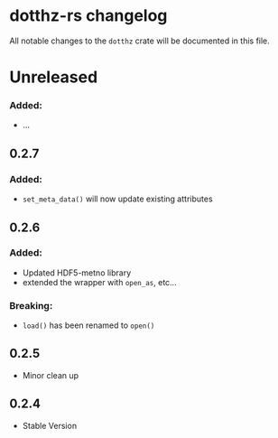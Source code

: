 # dotthz-rs changelog

All notable changes to the `dotthz` crate will be documented in this file.

# Unreleased

### Added:

* ...

## 0.2.7

### Added:
* `set_meta_data()` will now update existing attributes

## 0.2.6

### Added: 
* Updated HDF5-metno library
* extended the wrapper with `open_as`, etc...

### Breaking:
* `load()` has been renamed to `open()`

## 0.2.5

* Minor clean up

## 0.2.4

* Stable Version 

